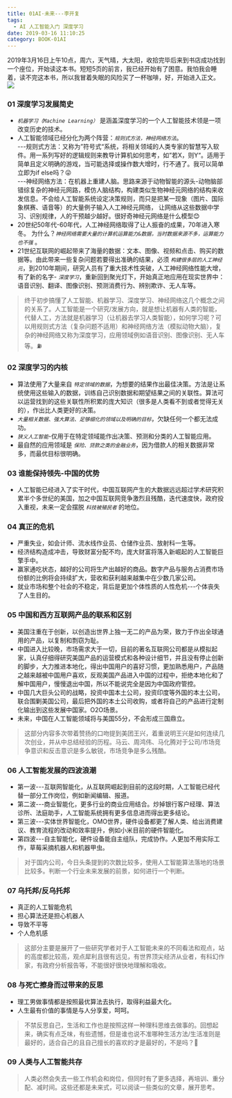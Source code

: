 ```yaml
---
title: 01AI·未来---李开复
tags:
  - AI 人工智能入门 深度学习
date: 2019-03-16 11:10:25
category: BOOK-01AI
---
```

2019年3月16日上午10点，周六，天气晴，大太阳，收拾完毕后来到书店成功找到一个座位，开始读这本书。短短5页的前言，我已经开始有了困意。我怕我会睡着，读不完这本书，所以我冒着失眠的风险买了一杯咖啡，好，开始进入正文。   
![](/images/book/01AI.jpg)   
### 01 深度学习发展简史  
+  *`机器学习（Machine Learning）`* 是涵盖深度学习的一个人工智能技术领是一项改变历史的技术。   
+ 人工智能领域已经分化为两个阵营：*`规则式方法，神经网络方法`*。  
---规则式方法：又称为”符号式“系统，将相关领域的人类专家的智慧写入软件。用一系列写好的逻辑规则来教导计算机如何思考，如”若X，则Y“。适用于简单且定义明确的游戏，当可能选择或操作数大增时，行不通了。我可以简单立即为if else吗？😜   
---神经网络方法：在机器上重建人脑。思路来源于动物智能的源头-动物脑部错综复杂的神经元网路，模仿人脑结构，构建类似生物神经元网络的结构来收发信息。不会给人工智能系统设定决策规则，而只是把某一现象（图片、国际象棋赛、语音等）的大量例子输入人工神经元网络， 让网络从这些数据中学习、识别规律，人的干预越少越好。很好奇神经元网络是什么模型😊  
+ 20世纪50年代-60年代，人工神经网络取得了让人振奋的成果，70年进入寒冬。 为什么？*`神经网络需要大量的计算机运算能力&数据，当时数据来源不多，运算能力也不强`* 。 
+ 21世纪互联网的崛起带来了海量的数据：文本、图像、视频和点击、购买的数据等。由此带来一些复杂问题若要得出准确的结果，必须 *`构建很多层的人工神经元`*，到2010年期间，研究人员有了重大技术性突破，人工神经网络性能大增，有了新的名字- *`深度学习`*，重新回到聚光灯下，开始真正地应用在现实世界中：语音识别、翻译、图像识别、预测消费行为、辨别欺诈、无人车等。   
>终于初步搞懂了人工智能、机器学习、深度学习、神经网络这几个概念之间的关系了。人工智能是一个研究/发展方向，就是想让机器有人类的智能，代替人工，方法就是机器学习（让机器去学习人类智能），如何学习呢？可以用规则式方法（复杂问题不适用）和神经网络方法（模拟动物大脑），复杂的神经网络又称为深度学习，应用领域例如语音识别、图像识别、无人车等。⛽️ 
### 02 深度学习的内核   
+ 算法使用了大量来自 *`特定领域的数据`*，为想要的结果作出最佳决策。方法是让系统使用这些输入的数据，训练自己识别数据和期望结果之间的关联性。算法可以运营找到的这些关联性所积累的庞大知识（很多是人类看不到或者觉得无关的），作出比人类更好的决策。   
+ *`大量相关数据、强大算法、足够细化的领域以及明确的目标`*，欠缺任何一个都无法成功。   
+ *`狭义人工智能`*-仅用于在特定领域能作出决策、预测和分类的人工智能应用。   
+ 最自然的应用领域是 *`保险、贷款之类的金融业务`*，因为借款人的相关数据非常多，而最优目标很明确。   
### 03 谁能保持领先-中国的优势
+ 人工智能已经进入了实干时代，中国互联网产生的大数据远远超过学术研究积累半个多世纪的美国，加之中国互联网竞争激烈且残酷，迭代速度快，政府投入重视，未来一定会摆脱 *`科技被殖民者`* 的地位。   
### 04 真正的危机   
+ 严重失业，如会计师、流水线作业员、仓储作业员、放射科一生等。   
+ 经济结构造成冲击，导致财富分配不均，庞大财富将落入新崛起的人工智能巨擎手中。   
+ 赢家通吃状态，越好的公司将生产出越好的商品。数字产品与服务占消费市场份额的比例将会持续扩大，营收和获利越来越集中在少数几家公司。    
+ 就业市场和整个社会的不稳定，背后是更加个体性质的人性危机---个体丧失了人生目的。
### 05 中国和西方互联网产品的联系和区别   
+ 美国注重在于创新，以创造出世界上独一无二的产品为荣，致力于作出全球通用的产品，以复制和剽窃为耻。   
+ 中国进入比较晚，市场需求大于一切，目前的著名互联网公司都是从模拟起家，认真仔细得研究美国产品的运营模式和各种设计细节，并且没有停止创新的脚步，大力推进本地化，得出中国用户的喜好习惯，更加熟悉用户，产品随之越来越被中国用户喜欢，反观美国产品进入中国的过程中，拒绝本地化和了解中国用户，慢慢退出中国，所以不能说完全是因为中国政府管控。   
+ 中国几大巨头公司的战略，投资中国本土公司，投资印度等外国的本土公司，联合围剿美国公司，最后把外国的本土公司收购，或者将自己的产品进行定制化输出到这些发展中国家。O2O场景。   
+ 未来，中国在人工智能领域将与美国55分，不会形成三国鼎立。 
>这部分内容多次带着赞扬的口吻提到美团王兴，着重说明王兴是如何连续几次创业，并从中总结经验的历程。马云、周鸿伟、马化腾对于公司/市场竞争意识和反击意识是多么敏锐，市场竞争是多么残酷。
### 06 人工智能发展的四波浪潮   
+ 第一波---互联网智能化，从互联网崛起到目前的这段时期，人工智能已经代替一部分工作岗位，例如新闻编辑、报道。   
+ 第二波---商业智能化，更多行业的商业应用结合。炒掉银行客户经理、算法诊所、法庭助手，人工智能系统拥有更多信息进而得出更多结论。   
+ 第三波---实体世界智能化，OMO世界，硬件设备都更了解人类、给出消费建议、教育流程的改动和效率提升，例如小米目前的硬件智能化。   
+ 第四波---自主智能化，硬件设备能自主组队，完成协作。人更加不用实际工作，草莓采摘机器人和机器甲虫。  
>对于国内公司，今日头条提到的次数比较多，使用人工智能算法落地的场景比较多。判断一个行业未来发展的前景，如何进行一个判断。 
### 07 乌托邦/反乌托邦
+ 真正的人工智能危机   
+ 担心算法还是担心机器人
+ 导致不平等
+ 个人危机感
>这部分主要是展开了一些研究学者对于人工智能未来的不同看法和观点，站的高度都比较高，观点犀利且很有远见，有世界顶尖经济从业者，有科幻作家，有政府分析报告等，不能很好很快地理解和吸收。
### 08 与死亡擦身而过带来的反思
+ 理工男做事情都是按照最优算法去执行，取得利益最大化。
+ 人生最有价值的事情是与人分享爱，呵呵。
>不禁反思自己，生活和工作也是按照这样一种理科思维去做事的。回想起来，确实有点乏味，有些遗憾，但是谁也说不准哪种生活方法/生活准则是最好的，适合自己的且自己擅长的喜欢的才是最好的，不是吗？🤔️
### 09 人类与人工智能共存
>人类必然会失去一些工作机会和岗位，但同时有了更多选择，再培训、重分配、减时间。这些还都是未来式，可以阅读一些类似的文章，展开思考。

